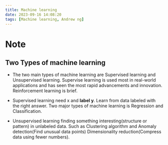 ```yaml
---
title: Machine learning
date: 2023-09-16 14:08:20
tags: [Machine learning, Andrew ng]
---
```


# Note

## Two Types of machine learning

* The two main types of machine learning are Supervised learning and Unsupervised learning. Supervise learning is used most in real-world applications and has seen the most rapid advancements and innovation. Reinforcement learning is brief.

* Supervised learning need x and **label y**. Learn from data labeled with the right answer. Two major types of machine learning is Regression and Classification.
* Unsupervised learning finding something interesting(structure or pattern) in unlabeled data. Such as Clustering algorithm and Anomaly detection(Find unusual data points) Dimensionality reduction(Compress data using fewer numbers).


